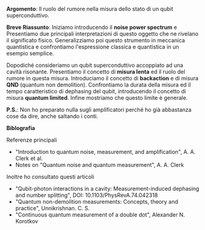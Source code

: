 **Argomento**: Il ruolo del rumore nella misura dello stato di un qubit superconduttivo.

**Breve Riassunto**: Iniziamo introducendo il **noise power spectrum** e Presentiamo due principali interpretazioni di questo oggetto che ne rivelano il significato fisico. Generalizziamo poi questo strumento in meccanica quantistica e confrontiamo l'espressione classica e quantistica in un esempio semplice.

Dopodiché consideriamo un qubit superconduttivo accoppiato ad una cavità risonante. Presentiamo il concetto di **misura lenta** ed il ruolo del rumore in questa misura.
Introduciamo il concetto di **backaction** e di misura **QND** (quantum non demolition).
Confrontiamo la durata della misura ed il tempo caratteristico di dephasing del qubit, introducendo il concetto di misura **quantum limited**.
Infine mostriamo che questo limite è generale.


**P.S.**: Non ho preparato nulla sugli amplificatori perché ho già abbastanza cose da dire, anche saltando i conti.

**Biblografia**

Referenze principali
- "Introduction to quantum noise, measurement, and amplification", A. A. Clerk et al.
- Notes on "Quantum noise and quantum
measurement", A. A. Clerk

Inoltre ho consultato questi articoli
- "Qubit-photon interactions in a cavity: Measurement-induced dephasing and
number splitting", DOI: 10.1103/PhysRevA.74.042318
- "Quantum non-demolition measurements: Concepts,
theory and practice", Unnikrishnan. C. S.
- "Continuous quantum measurement of a double dot", Alexander N. Korotkov